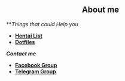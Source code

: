
<h2 align="center">About me</h2>

***Things that could Help you*
- **[Hentai List](https://www.youtube.com/watch?v=WQRObrOqXho)**
- **[Dotfiles](https://github.com/Hblanqueto/The-Sensuals-Dotfiles)**

***Contact me***
- **[Facebook Group](https://www.facebook.com/groups/3401196263237743)**
- **[Telegram Group](https://t.me/XUnixCommunity)**

